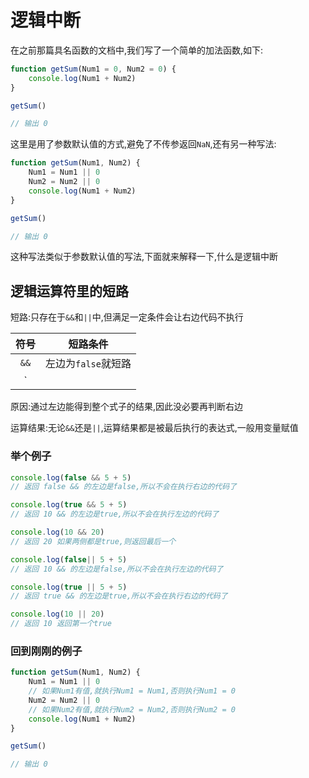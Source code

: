 # 逻辑中断

在之前那篇具名函数的文档中,我们写了一个简单的加法函数,如下:

```js
function getSum(Num1 = 0, Num2 = 0) {
    console.log(Num1 + Num2)
}

getSum()

// 输出 0
```

这里是用了参数默认值的方式,避免了不传参返回`NaN`,还有另一种写法:

```js
function getSum(Num1, Num2) {
    Num1 = Num1 || 0
    Num2 = Num2 || 0
    console.log(Num1 + Num2)
}

getSum()

// 输出 0
```

这种写法类似于参数默认值的写法,下面就来解释一下,什么是逻辑中断

## 逻辑运算符里的短路

短路:只存在于`&&`和`||`中,但满足一定条件会让右边代码不执行

| 符号 |      短路条件       |
| :--: | :-----------------: |
| `&&` | 左边为`false`就短路 |
| `||` | 左边为`true`就短路  |

原因:通过左边能得到整个式子的结果,因此没必要再判断右边

运算结果:无论`&&`还是`||`,运算结果都是被最后执行的表达式,一般用变量赋值

### 举个例子

```js
console.log(false && 5 + 5)
// 返回 false && 的左边是false,所以不会在执行右边的代码了

console.log(true && 5 + 5)
// 返回 10 && 的左边是true,所以不会在执行左边的代码了

console.log(10 && 20)
// 返回 20 如果两侧都是true,则返回最后一个

console.log(false|| 5 + 5)
// 返回 10 && 的左边是false,所以不会在执行左边的代码了

console.log(true || 5 + 5)
// 返回 true && 的左边是true,所以不会在执行右边的代码了

console.log(10 || 20)
// 返回 10 返回第一个true
```

### 回到刚刚的例子

```js
function getSum(Num1, Num2) {
    Num1 = Num1 || 0
  	// 如果Num1有值,就执行Num1 = Num1,否则执行Num1 = 0
    Num2 = Num2 || 0
  	// 如果Num2有值,就执行Num2 = Num2,否则执行Num2 = 0
    console.log(Num1 + Num2)
}

getSum()

// 输出 0
```

